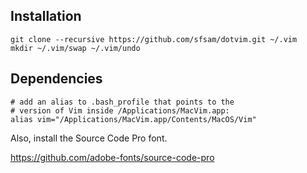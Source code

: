 ## Installation

```
git clone --recursive https://github.com/sfsam/dotvim.git ~/.vim
mkdir ~/.vim/swap ~/.vim/undo
```

## Dependencies

```
# add an alias to .bash_profile that points to the
# version of Vim inside /Applications/MacVim.app:
alias vim="/Applications/MacVim.app/Contents/MacOS/Vim"
```

Also, install the Source Code Pro font.

https://github.com/adobe-fonts/source-code-pro

